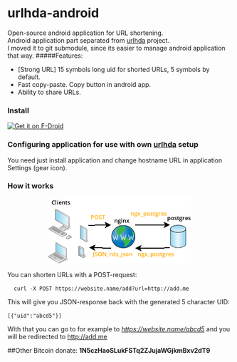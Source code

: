 # urlhda-android
Open-source android application for URL shortening.  
Android application part separated from [urlhda](https://github.com/cryptofuture/urlhda) project.  
I moved it to git submodule, since its easier to manage android application that way.
#####Features:  
* [Strong URL] 15 symbols long uid for shorted URLs, 5 symbols by default.
* Fast copy-paste. Copy button in android app.
* Ability to share URLs.

### Install
[<img src="https://f-droid.org/badge/get-it-on.png"
      alt="Get it on F-Droid"
      height="80">](https://f-droid.org/app/me.hda.urlhda)

### Configuring application for use with own [urlhda](https://github.com/cryptofuture/urlhda/) setup
You need just install application and change hostname URL in application Settings (gear icon).

### How it works
 <p align="center">
<img src="https://raw.githubusercontent.com/cryptofuture/urlhda-android/master/gradle/img/Diagram1.png"/>
</p>

You can shorten URLs with a POST-request:
```
  curl -X POST https://website.name/add?url=http://add.me
```

This will give you JSON-response back with the generated 5 character UID:
```
[{"uid":"abcd5"}]
```

With that you can go to for example to *https://website.name/abcd5* and you will be redirected to http://add.me

##Other
Bitcoin donate: **1N5czHaoSLukFSTq2ZJujaWGjkmBxv2dT9**
